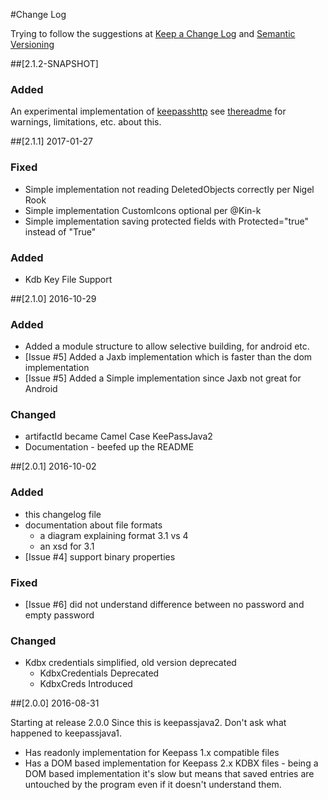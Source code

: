 #Change Log

Trying to follow the suggestions at [Keep a Change Log](http://keepachangelog.com) and [Semantic Versioning](http://semver.org/spec/v2.0.0.html)

##[2.1.2-SNAPSHOT]

### Added

An experimental implementation of [keepasshttp](https://github.com/pfn/keepasshttp/) see
[thereadme](http/readme.md) for warnings, limitations, etc. about this.

##[2.1.1] 2017-01-27

### Fixed

- Simple implementation not reading DeletedObjects correctly per Nigel Rook
- Simple implementation CustomIcons optional per @Kin-k
- Simple implementation saving protected fields with Protected="true" instead of "True"

### Added

- Kdb Key File Support

##[2.1.0] 2016-10-29
### Added

- Added a module structure to allow selective building, for android etc.
- [Issue #5] Added a Jaxb implementation which is faster than the dom implementation
- [Issue #5] Added a Simple implementation since Jaxb not great for Android

### Changed

- artifactId became Camel Case KeePassJava2
- Documentation - beefed up the README

##[2.0.1] 2016-10-02
### Added

- this changelog file
- documentation about file formats
    - a diagram explaining format 3.1 vs 4
    - an xsd for 3.1
- [Issue #4] support binary properties

### Fixed

- [Issue #6] did not understand difference between no password and empty password

### Changed

- Kdbx credentials simplified, old version deprecated
    - KdbxCredentials Deprecated
    - KdbxCreds Introduced


##[2.0.0] 2016-08-31

Starting at release 2.0.0 Since this is keepassjava2. Don't ask what happened to keepassjava1.

- Has readonly implementation for Keepass 1.x compatible files
- Has a DOM based implementation for Keepass 2.x KDBX files - being a DOM based implementation it's slow but means that saved entries are untouched by the program even if it doesn't understand them.



